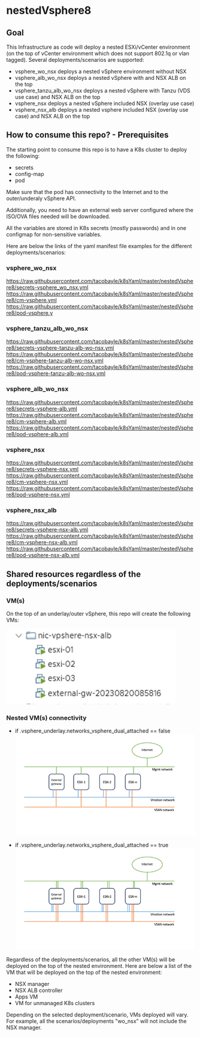 # nestedVsphere8

## Goal

This Infrastructure as code will deploy a nested ESXi/vCenter environment (on the top of vCenter environment which does not support 802.1q or vlan tagged).
Several deployments/scenarios are supported:
- vsphere_wo_nsx deploys a nested vSphere environment without NSX
- vsphere_alb_wo_nsx deploys a nested vSphere with and NSX ALB on the top
- vsphere_tanzu_alb_wo_nsx deploys a nested vSphere with Tanzu (VDS use case) and NSX ALB on the top
- vsphere_nsx deploys a nested vSphere included NSX (overlay use case)
- vsphere_nsx_alb deploys a nested vsphere included NSX (overlay use case) and NSX ALB on the top

## How to consume this repo? - Prerequisites
The starting point to consume this repo is to have a K8s cluster to deploy the following:
- secrets
- config-map
- pod

Make sure that the pod has connectivity to the Internet and to the outer/underaly vSphere API.

Additionally, you need to have an external web server configured where the ISO/OVA files needed will be downloaded.

All the variables are stored in K8s secrets (mostly passwords) and in one configmap for non-sensitive variables.

Here are below the links of the yaml manifest file examples for the different deployments/scenarios:

### vsphere_wo_nsx
https://raw.githubusercontent.com/tacobayle/k8sYaml/master/nestedVsphere8/secrets-vsphere_wo_nsx.yml
https://raw.githubusercontent.com/tacobayle/k8sYaml/master/nestedVsphere8/cm-vsphere.yml
https://raw.githubusercontent.com/tacobayle/k8sYaml/master/nestedVsphere8/pod-vsphere.y

### vsphere_tanzu_alb_wo_nsx
https://raw.githubusercontent.com/tacobayle/k8sYaml/master/nestedVsphere8/secrets-vsphere-tanzu-alb-wo-nsx.yml
https://raw.githubusercontent.com/tacobayle/k8sYaml/master/nestedVsphere8/cm-vsphere-tanzu-alb-wo-nsx.yml
https://raw.githubusercontent.com/tacobayle/k8sYaml/master/nestedVsphere8/pod-vsphere-tanzu-alb-wo-nsx.yml

### vsphere_alb_wo_nsx
https://raw.githubusercontent.com/tacobayle/k8sYaml/master/nestedVsphere8/secrets-vsphere-alb.yml
https://raw.githubusercontent.com/tacobayle/k8sYaml/master/nestedVsphere8/cm-vsphere-alb.yml
https://raw.githubusercontent.com/tacobayle/k8sYaml/master/nestedVsphere8/pod-vsphere-alb.yml

### vsphere_nsx
https://raw.githubusercontent.com/tacobayle/k8sYaml/master/nestedVsphere8/secrets-vsphere-nsx.yml
https://raw.githubusercontent.com/tacobayle/k8sYaml/master/nestedVsphere8/cm-vsphere-nsx.yml
https://raw.githubusercontent.com/tacobayle/k8sYaml/master/nestedVsphere8/pod-vsphere-nsx.yml

### vsphere_nsx_alb
https://raw.githubusercontent.com/tacobayle/k8sYaml/master/nestedVsphere8/secrets-vsphere-nsx-alb.yml
https://raw.githubusercontent.com/tacobayle/k8sYaml/master/nestedVsphere8/cm-vsphere-nsx-alb.yml
https://raw.githubusercontent.com/tacobayle/k8sYaml/master/nestedVsphere8/pod-vsphere-nsx-alb.yml


## Shared resources regardless of the deployments/scenarios

### VM(s)

On the top of an underlay/outer vSphere, this repo will create the following VMs:

![img.png](imgs/img01.png)

### Nested VM(s) connectivity

- if .vsphere_underlay.networks_vsphere_dual_attached == false
![img.png](imgs/underlay_architecture.png)

- if .vsphere_underlay.networks_vsphere_dual_attached == true
  ![img.png](imgs/underlay_architecture_dual_attached.png)

Regardless of the deployments/scenarios, all the other VM(s) will be deployed on the top of the nested environment.
Here are below a list of the VM that will be deployed on the top of the nested environment:
- NSX manager
- NSX ALB controller
- Apps VM
- VM for unmanaged K8s clusters

Depending on the selected deployment/scenario, VMs deployed will vary. For example, all the scenarios/deployments "wo_nsx" will not include the NSX manager.